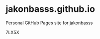 # jakonbasss.github.io
Personal GitHub Pages site for jakonbasss











































































7LX5X
